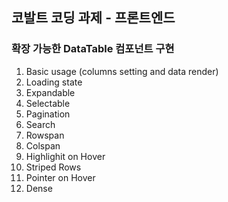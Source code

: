 ## 코발트 코딩 과제 - 프론트엔드
### 확장 가능한 DataTable 컴포넌트 구현

1. Basic usage (columns setting and data render)
2. Loading state
3. Expandable
4. Selectable
5. Pagination
6. Search
7. Rowspan
8. Colspan
9. Highlighit on Hover
10. Striped Rows
11. Pointer on Hover
12. Dense
